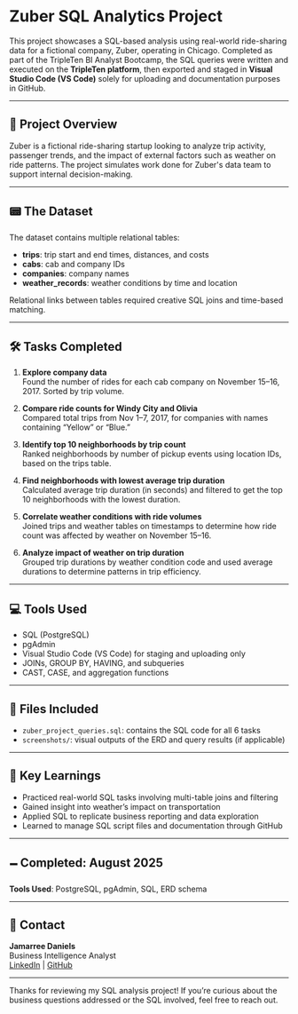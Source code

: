 # Zuber SQL Analytics Project

This project showcases a SQL-based analysis using real-world ride-sharing data for a fictional company, Zuber, operating in Chicago. Completed as part of the TripleTen BI Analyst Bootcamp, the SQL queries were written and executed on the **TripleTen platform**, then exported and staged in **Visual Studio Code (VS Code)** solely for uploading and documentation purposes in GitHub.

---

## 📂 Project Overview
Zuber is a fictional ride-sharing startup looking to analyze trip activity, passenger trends, and the impact of external factors such as weather on ride patterns. The project simulates work done for Zuber's data team to support internal decision-making.

---

## 📟 The Dataset
The dataset contains multiple relational tables:
- **trips**: trip start and end times, distances, and costs
- **cabs**: cab and company IDs
- **companies**: company names
- **weather_records**: weather conditions by time and location

Relational links between tables required creative SQL joins and time-based matching.

---

## 🛠️ Tasks Completed
1. **Explore company data**  
   Found the number of rides for each cab company on November 15–16, 2017. Sorted by trip volume.

2. **Compare ride counts for Windy City and Olivia**  
   Compared total trips from Nov 1–7, 2017, for companies with names containing “Yellow” or “Blue.”

3. **Identify top 10 neighborhoods by trip count**  
   Ranked neighborhoods by number of pickup events using location IDs, based on the trips table.

4. **Find neighborhoods with lowest average trip duration**  
   Calculated average trip duration (in seconds) and filtered to get the top 10 neighborhoods with the lowest duration.

5. **Correlate weather conditions with ride volumes**  
   Joined trips and weather tables on timestamps to determine how ride count was affected by weather on November 15–16.

6. **Analyze impact of weather on trip duration**  
   Grouped trip durations by weather condition code and used average durations to determine patterns in trip efficiency.

---

## 💻 Tools Used
- SQL (PostgreSQL)
- pgAdmin
- Visual Studio Code (VS Code) for staging and uploading only
- JOINs, GROUP BY, HAVING, and subqueries
- CAST, CASE, and aggregation functions

---

## 📄 Files Included
- `zuber_project_queries.sql`: contains the SQL code for all 6 tasks
- `screenshots/`: visual outputs of the ERD and query results (if applicable)

---

## 🧠 Key Learnings
- Practiced real-world SQL tasks involving multi-table joins and filtering
- Gained insight into weather’s impact on transportation
- Applied SQL to replicate business reporting and data exploration
- Learned to manage SQL script files and documentation through GitHub

---

## 🗕️ Completed: August 2025  
**Tools Used**: PostgreSQL, pgAdmin, SQL, ERD schema

---

## 📡 Contact
**Jamarree Daniels**  
Business Intelligence Analyst  
[LinkedIn](https://www.linkedin.com/in/jamarree-daniels) | [GitHub](https://github.com/JJD0813)

---

Thanks for reviewing my SQL analysis project! If you’re curious about the business questions addressed or the SQL involved, feel free to reach out.
